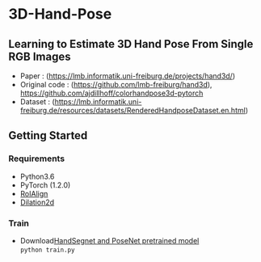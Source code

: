 # 3D-Hand-Pose

## Learning to Estimate 3D Hand Pose From Single RGB Images 
- Paper : (https://lmb.informatik.uni-freiburg.de/projects/hand3d/)
- Original code : (https://github.com/lmb-freiburg/hand3d), https://github.com/ajdillhoff/colorhandpose3d-pytorch
- Dataset : (https://lmb.informatik.uni-freiburg.de/resources/datasets/RenderedHandposeDataset.en.html)  


## Getting Started
### Requirements
 * Python3.6
 * PyTorch (1.2.0)
 * [RoIAlign](https://github.com/longcw/RoIAlign.pytorch)
 * [Dilation2d](https://github.com/ajdillhoff/colorhandpose3d-pytorch/tree/095eb9e76bedbabc7ec23ed2e3a77b9abd6a5760)
 
### Train
  * Download[HandSegnet and PoseNet pretrained model](https://drive.google.com/drive/folders/1mw0wLaxfN-L6hd1wopPl94ubFfahPNh1)   
  `python train.py `

